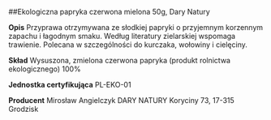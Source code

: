 ##Ekologiczna papryka czerwona mielona 50g, Dary Natury

**Opis** Przyprawa otrzymywana ze słodkiej papryki o przyjemnym korzennym zapachu i łagodnym smaku. Według literatury zielarskiej wspomaga trawienie. Polecana w szczególności do kurczaka, wołowiny i cielęciny.

**Skład** Wysuszona, zmielona czerwona papryka (produkt rolnictwa ekologicznego) 100%

**Jednostka certyfikująca** PL-EKO-01

**Producent** Mirosław Angielczyk DARY NATURY
Koryciny 73, 17-315 Grodzisk